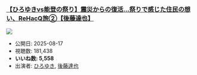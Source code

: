 ### [【ひろゆきvs能登の祭り】震災からの復活…祭りで感じた住民の想い、ReHacQ旅②【後藤達也】](https://www.youtube.com/watch?v=CIU2JkEx1_k)
[![](https://img.youtube.com/vi/CIU2JkEx1_k/sddefault.jpg)](https://www.youtube.com/watch?v=CIU2JkEx1_k)
-   公開日: 2025-08-17
-   視聴数: 181,438
-   **いいね数: 5,558**
-   出演者: [ひろゆき](/rehacq_fan/people/ひろゆき "wikilink"), [後藤達也](/rehacq_fan/people/後藤達也 "wikilink")
